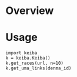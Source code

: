 Overview
========

Usage
=====

    import keiba
    k = keiba.Keiba()
    k.get_races(url, n=10)
    k.get_uma_links(denma_id)



